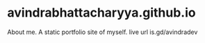 # avindrabhattacharyya.github.io
About me. A static portfolio site of myself.
live url is.gd/avindradev
